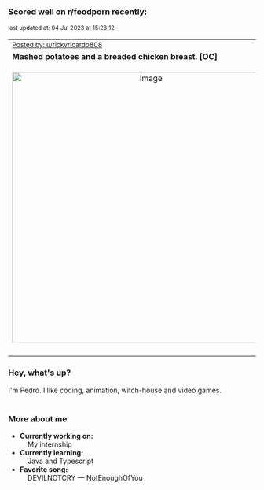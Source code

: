 ### Scored well on r/foodporn recently:

<p align="left"><sub>last updated at: 04 Jul 2023 at 15:28:12</sub></p>

|   |
| --- |
| <sub>[Posted by: u/rickyricardo808][source]</sub> |
| **Mashed potatoes and a breaded chicken breast. [OC]** | 
|<p align="center"> <img alt="image" src="https://i.redd.it/612ivxwe8l9b1.jpg" width="550" /> </p>|
|   |

### Hey, what's up?

I'm Pedro. I like coding, animation, witch-house and video games.<br><br>

### More about me
- **Currently working on:**  
&nbsp;&nbsp;&nbsp;&nbsp;My internship
- **Currently learning:**  
&nbsp;&nbsp;&nbsp;&nbsp;Java and Typescript
- **Favorite song:**  
&nbsp;&nbsp;&nbsp;&nbsp;DEVILNOTCRY — NotEnoughOfYou<br><br>

  



  
  
  
[linkedin]: https://linkedin.com/in/pedro-h-r-gomes-8a487b14a/
[gmail]: mailto:pilique11@gmail.com
[source]: https://reddit.com/r/FoodPorn/comments/14ou4s4/mashed_potatoes_and_a_breaded_chicken_breast_oc/
[redditAPI]: https://www.reddit.com/dev/api/